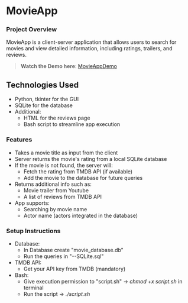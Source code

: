 # MovieApp

### Project Overview

MovieApp is a client-server application that allows users to search for movies and view detailed information, including ratings, trailers, and reviews.
> **Watch the Demo here**: [MovieAppDemo](https://drive.google.com/file/d/1Sn_-GdpRzhfsbNuOk6TOWTRLCI3-pvML/view?usp=sharing)

## Technologies Used

- Python, tkinter for the GUI
- SQLite for the database
- Additional:
  - HTML for the reviews page
  - Bash script to streamline app execution

### Features

- Takes a movie title as input from the client
- Server returns the movie's rating from a local SQLite database
- If the movie is not found, the server will:
  - Fetch the rating from TMDB API (if available)
  - Add the movie to the database for future queries
- Returns additional info such as:
  - Movie trailer from Youtube
  - A list of reviews from TMDB API
- App supports:
  - Searching by movie name
  - Actor name (actors integrated in the database)

### Setup Instructions

- Database:
  - In Database create "movie_database.db"
  - Run the queries in "--SQLite.sql"
- TMDB API:
  - Get your API key from TMDB (mandatory)
- Bash:
  - Give execution permission to "script.sh" -> _chmod +x script.sh_ in terminal
  - Run the script -> _./script.sh_
